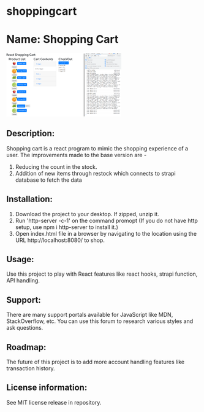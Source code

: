 # shoppingcart

# Name: Shopping Cart
<img src="shoppingcart.png" width='300' />

## Description: 
Shopping cart is a react program to mimic the shopping experience of a user.  The improvements made to the base version are -
1. Reducing the count in the stock.
2. Addition of new items through restock which connects to strapi database to fetch the data

## Installation: 
1. Download the project to your desktop. If zipped, unzip it. 
2. Run 'http-server -c-1' on the command promopt (If you do not have http setup, use npm i http-server to install it.)
2. Open index.html file in a browser by navigating to the location using the URL http://localhost:8080/ to shop.

## Usage: 
Use this project to play with React features like react hooks, strapi function, API handling.

## Support: 
There are many support portals available for JavaScript like MDN, StackOverflow, etc. You can use this forum to research various styles and ask questions.

## Roadmap: 
The future of this project is to add more account handling features like transaction history. 

## License information: 

See MIT license release in repository.
